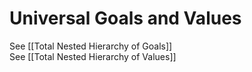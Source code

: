 # Universal Goals and Values

See [[Total Nested Hierarchy of Goals]]  
See [[Total Nested Hierarchy of Values]]  